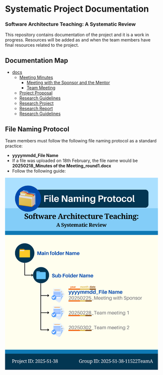 # Systematic Project Documentation
### Software Architecture Teaching: A Systematic Review

This repository contains documentation of the project and it is a work in progress. Resources will be added as and when the team members have final resources related to the project.

## Documentation Map
- [docs](/docs)
  - [Meeting Minutes](/docs/Meeting%20Minutes)
    - [Meeting with the Sponsor and the Mentor](/docs/Meeting%20Minutes/Meeting%20with%20Sponsor%20and%20Mentor)
    - [Team Meeting](/docs/Meeting%20Minutes/Team%20Meeting)
  - [Project Proposal](/docs/Project%20Proposal)
  - [Research Guidelines](/docs/Research%20Guidelines)
  - [Research Project](/docs/Research%20Project)
  - [Research Report](/docs/Research%20Report)
  - [Research Guidelines](/docs/Research%20Guidelines)
 
## File Naming Protocol
Team members must follow the following file naming protocol as a standard practice:
  - **yyyymmdd_File Name**
  - If a file was uploaded on 18th February, the file name would be **20250218_Minutes of the Meeting_round1.docx**
- Follow the following guide:
<p><img src="/docs/images/File_naming_Protocol.png" width=700 title="File naming Protocol"></p>
